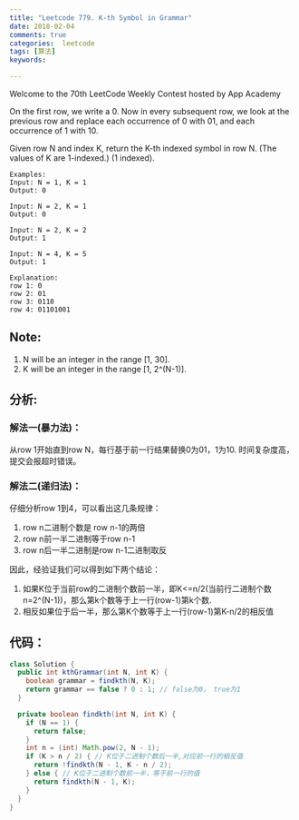 ```yaml
---
title: "Leetcode 779. K-th Symbol in Grammar"
date: 2018-02-04
comments: true
categories:  leetcode
tags: [算法]
keywords:

---
```

Welcome to the 70th LeetCode Weekly Contest hosted by App Academy

On the first row, we write a 0. Now in every subsequent row, we look at the previous row and replace each occurrence of 0 with 01, and each occurrence of 1 with 10.

Given row N and index K, return the K-th indexed symbol in row N. (The values of K are 1-indexed.) (1 indexed).
```
Examples:
Input: N = 1, K = 1
Output: 0

Input: N = 2, K = 1
Output: 0

Input: N = 2, K = 2
Output: 1

Input: N = 4, K = 5
Output: 1

Explanation:
row 1: 0
row 2: 01
row 3: 0110
row 4: 01101001
```
## Note:
1. N will be an integer in the range [1, 30].
2. K will be an integer in the range [1, 2^(N-1)].

## 分析:
### 解法一(暴力法)：
从row 1开始直到row N，每行基于前一行结果替换0为01，1为10. 时间复杂度高，提交会报超时错误。
### 解法二(递归法)：
仔细分析row 1到4，可以看出这几条规律：
1. row n二进制个数是 row n-1的两倍
2. row n前一半二进制等于row n-1
3. row n后一半二进制是row n-1二进制取反

因此，经验证我们可以得到如下两个结论：
1. 如果K位于当前row的二进制个数前一半，即K<=n/2(当前行二进制个数n=2^(N-1))，那么第k个数等于上一行(row-1)第k个数.
2. 相反如果位于后一半，那么第K个数等于上一行(row-1)第K-n/2的相反值

## 代码：
```java
class Solution {
  public int kthGrammar(int N, int K) {
    boolean grammar = findkth(N, K);
    return grammar == false ? 0 : 1; // false为0， true为1
  }

  private boolean findkth(int N, int K) {
    if (N == 1) {
      return false;
    }
    int n = (int) Math.pow(2, N - 1);
    if (K > n / 2) { // K位于二进制个数后一半,对应前一行的相反值
      return !findkth(N - 1, K - n / 2);
    } else { // K位于二进制个数前一半，等于前一行的值
      return findkth(N - 1, K);
    }
  }
}
```
